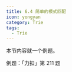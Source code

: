 ```yaml
---
title: 6.4 简单的模式匹配
icon: yongyan
category: Trie
tags:
  - Trie
---
```


本节内容就一个例题。

例题：「力扣」第 211 题

